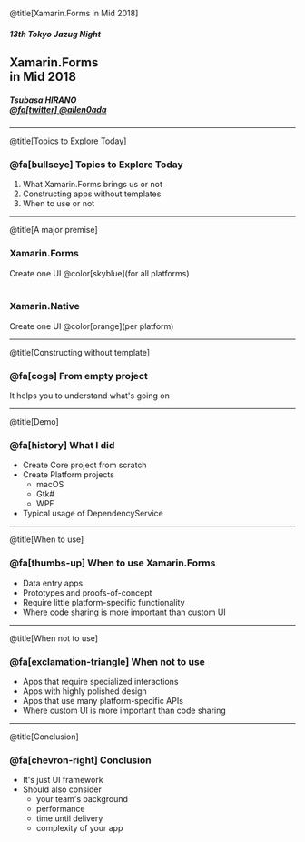 @title[Xamarin.Forms in Mid 2018]

##### 13th Tokyo Jazug Night
## Xamarin.Forms <br> in Mid 2018
##### Tsubasa HIRANO<br>[@fa[twitter] @ailen0ada](https://twitter.com/ailen0ada)

---
@title[Topics to Explore Today]

### @fa[bullseye] Topics to Explore Today

1. What Xamarin.Forms brings us or not
2. Constructing apps without templates
3. When to use or not

---
@title[A major premise]

### Xamarin.Forms
Create one UI @color[skyblue](for all platforms)
<br><br>
### Xamarin.Native
Create one UI @color[orange](per platform)

---
@title[Constructing without template]

### @fa[cogs] From empty project
It helps you to understand what's going on

---
@title[Demo]

### @fa[history] What I did
* Create Core project from scratch
* Create Platform projects
    * macOS
    * Gtk#
    * WPF
* Typical usage of DependencyService

---
@title[When to use]

### @fa[thumbs-up] When to use Xamarin.Forms
* Data entry apps
* Prototypes and proofs-of-concept
* Require little platform-specific functionality
* Where code sharing is more important than custom UI

---
@title[When not to use]

### @fa[exclamation-triangle] When not to use
* Apps that require specialized interactions
* Apps with highly polished design
* Apps that use many platform-specific APIs
* Where custom UI is more important than code sharing

---
@title[Conclusion]

### @fa[chevron-right] Conclusion
* It's just UI framework
* Should also consider
    * your team's background
    * performance
    * time until delivery
    * complexity of your app